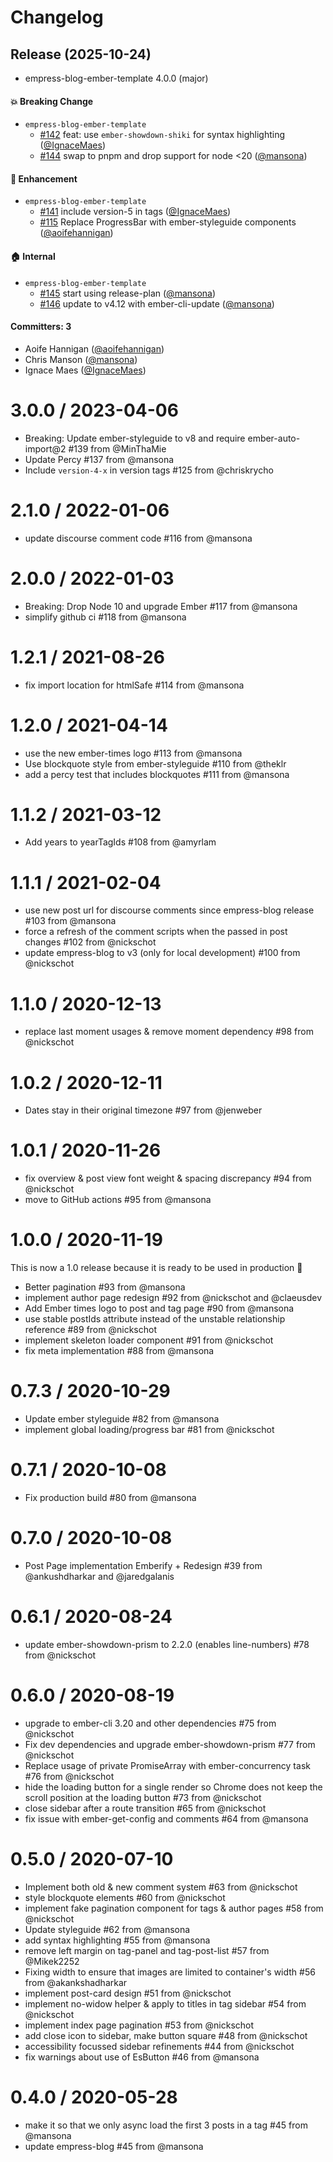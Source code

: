 # Changelog

## Release (2025-10-24)

* empress-blog-ember-template 4.0.0 (major)

#### :boom: Breaking Change
* `empress-blog-ember-template`
  * [#142](https://github.com/ember-learn/empress-blog-ember-template/pull/142) feat: use `ember-showdown-shiki` for syntax highlighting ([@IgnaceMaes](https://github.com/IgnaceMaes))
  * [#144](https://github.com/ember-learn/empress-blog-ember-template/pull/144) swap to pnpm and drop support for node <20 ([@mansona](https://github.com/mansona))

#### :rocket: Enhancement
* `empress-blog-ember-template`
  * [#141](https://github.com/ember-learn/empress-blog-ember-template/pull/141) include version-5 in tags ([@IgnaceMaes](https://github.com/IgnaceMaes))
  * [#115](https://github.com/ember-learn/empress-blog-ember-template/pull/115) Replace ProgressBar with ember-styleguide components ([@aoifehannigan](https://github.com/aoifehannigan))

#### :house: Internal
* `empress-blog-ember-template`
  * [#145](https://github.com/ember-learn/empress-blog-ember-template/pull/145) start using release-plan ([@mansona](https://github.com/mansona))
  * [#146](https://github.com/ember-learn/empress-blog-ember-template/pull/146) update to v4.12 with ember-cli-update ([@mansona](https://github.com/mansona))

#### Committers: 3
- Aoife Hannigan ([@aoifehannigan](https://github.com/aoifehannigan))
- Chris Manson ([@mansona](https://github.com/mansona))
- Ignace Maes ([@IgnaceMaes](https://github.com/IgnaceMaes))

3.0.0 / 2023-04-06
==================
  * Breaking: Update ember-styleguide to v8 and require ember-auto-import@2 #139 from @MinThaMie
  * Update Percy #137 from @mansona
  * Include `version-4-x` in version tags #125 from @chriskrycho

2.1.0 / 2022-01-06
==================

  * update discourse comment code #116 from @mansona

2.0.0 / 2022-01-03
==================

  * Breaking: Drop Node 10 and upgrade Ember #117 from @mansona
  * simplify github ci #118 from @mansona

1.2.1 / 2021-08-26
==================

  * fix import location for htmlSafe #114 from @mansona

1.2.0 / 2021-04-14
==================

  * use the new ember-times logo #113 from @mansona
  * Use blockquote style from ember-styleguide #110 from @theklr
  * add a percy test that includes blockquotes #111 from @mansona

1.1.2 / 2021-03-12
==================

  * Add years to yearTagIds #108 from @amyrlam

1.1.1 / 2021-02-04
==================

  * use new post url for discourse comments since empress-blog release #103 from @mansona
  * force a refresh of the comment scripts when the passed in post changes #102 from @nickschot
  * update empress-blog to v3 (only for local development) #100 from @nickschot

1.1.0 / 2020-12-13
==================

  * replace last moment usages & remove moment dependency #98 from @nickschot

1.0.2 / 2020-12-11
==================

  * Dates stay in their original timezone #97 from @jenweber

1.0.1 / 2020-11-26
==================

  * fix overview & post view font weight & spacing discrepancy #94 from @nickschot
  * move to GitHub actions #95 from @mansona

1.0.0 / 2020-11-19
==================

This is now a 1.0 release because it is ready to be used in production 🎉

  * Better pagination #93 from @mansona
  * implement author page redesign #92 from @nickschot and @claeusdev
  * Add Ember times logo to post and tag page #90 from @mansona
  * use stable postIds attribute instead of the unstable relationship reference #89 from @nickschot
  * implement skeleton loader component #91 from @nickschot
  * fix meta implementation #88 from @mansona

0.7.3 / 2020-10-29
==================

  * Update ember styleguide #82 from @mansona
  * implement global loading/progress bar #81 from @nickschot

0.7.1 / 2020-10-08
==================

  * Fix production build #80 from @mansona

0.7.0 / 2020-10-08
==================

  * Post Page implementation Emberify + Redesign #39 from @ankushdharkar and @jaredgalanis

0.6.1 / 2020-08-24
==================

  * update ember-showdown-prism to 2.2.0 (enables line-numbers) #78 from @nickschot

0.6.0 / 2020-08-19
==================

  * upgrade to ember-cli 3.20 and other dependencies #75 from @nickschot
  * Fix dev dependencies and upgrade ember-showdown-prism #77 from @nickschot
  * Replace usage of private PromiseArray with ember-concurrency task #76 from @nickschot
  * hide the loading button for a single render so Chrome does not keep the scroll position at the loading button #73 from @nickschot
  * close sidebar after a route transition #65 from @nickschot
  * fix issue with ember-get-config and comments #64 from @mansona

0.5.0 / 2020-07-10
==================

  * Implement both old & new comment system #63 from @nickschot
  * style blockquote elements #60 from @nickschot
  * implement fake pagination component for tags & author pages #58 from @nickschot
  * Update styleguide #62 from @mansona
  * add syntax highlighting  #55 from @mansona
  * remove left margin on tag-panel and tag-post-list #57 from @Mikek2252
  * Fixing width to ensure that images are limited to container's width #56 from @akankshadharkar
  * implement post-card design #51 from @nickschot
  * implement no-widow helper & apply to titles in tag sidebar #54 from @nickschot
  * implement index page pagination #53 from @nickschot
  * add close icon to sidebar, make button square #48 from @nickschot
  * accessibility focussed sidebar refinements  #44 from @nickschot
  * fix warnings about use of EsButton #46 from @mansona

0.4.0 / 2020-05-28
==================

  * make it so that we only async load the first 3 posts in a tag #45 from @mansona
  * update empress-blog #45 from @mansona
